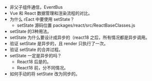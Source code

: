 * 非父子组件通信，EventBus
* Vue 和 React 数据管理和渲染流程的对比。
* 为什么 rEact 中要使用 setState？
	- setState 源码位置 packages/react/src/ReactBaseClasses.js
* setState 的3种用法。
* setState 为什么要设计成异步的（react18 之后，所有情况都是异步调用。
* 验证 setState 是异步的，且 render 只执行了一次。
* 验证 setState 的合并过程。
* setState 一定是异步的吗？
	- React18 后是的。
	- React18 前，分不同情况。
* 如何手动的将 setState 改为同步的。	
